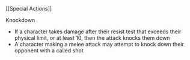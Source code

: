 [[Special Actions]]

Knockdown
- If a character takes damage after their resist test that exceeds their physical limit, or at least 10, then the attack knocks them down
- A character making a melee attack may attempt to knock down their opponent with a called shot